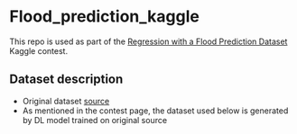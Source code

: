# Flood_prediction_kaggle

This repo is used as part of the [Regression with a Flood Prediction Dataset](https://www.kaggle.com/competitions/playground-series-s4e5/overview) Kaggle contest.

## Dataset description

- Original dataset [source](https://www.kaggle.com/datasets/brijlaldhankour/flood-prediction-factors)
- As mentioned in the contest page, the dataset used below is generated by DL model trained on original source